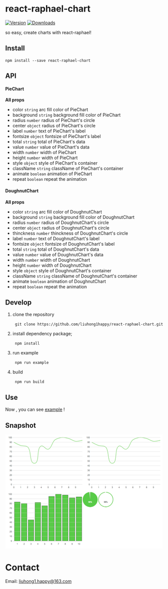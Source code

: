 # react-raphael-chart

[![Version](https://img.shields.io/npm/v/react-raphael-chart.svg)](https://www.npmjs.com/package/react-raphael-chart)
[![Downloads](https://img.shields.io/npm/dt/react-raphael-chart.svg)](https://www.npmjs.com/package/react-raphael-chart)

so easy, create charts with react-raphael!

## Install

	npm install --save react-raphael-chart

## API

#### PieChart

**All props**

- color `string` arc fill color of PieChart
- background `string` background fill color of PieChart
- radius `number` radius of PieChart's circle
- center `object` radius of PieChart's circle
- label `number` text of PieChart's label
- fontsize `object` fontsize of PieChart's label
- total `string` total of PieChart's data
- value `number` value of PieChart's data
- width `number` width of PieChart
- height `number` width of PieChart
- style `object` style of PieChart's container
- className `string` className of PieChart's container
- animate `boolean` animation of PieChart
- repeat `boolean` repeat the animation

#### DoughnutChart

**All props**

- color `string` arc fill color of DoughnutChart
- background `string` background fill color of DoughnutChart
- radius `number` radius of DoughnutChart's circle
- center `object` radius of DoughnutChart's circle
- thinckness `number` thinckness of DoughnutChart's circle
- label `number` text of DoughnutChart's label
- fontsize `object` fontsize of DoughnutChart's label
- total `string` total of DoughnutChart's data
- value `number` value of DoughnutChart's data
- width `number` width of DoughnutChart
- height `number` width of DoughnutChart
- style `object` style of DoughnutChart's container
- className `string` className of DoughnutChart's container
- animate `boolean` animation of DoughnutChart
- repeat `boolean` repeat the animation

## Develop

1. clone the repository

        git clone https://github.com/liuhong1happy/react-raphael-chart.git
    
2. install dependency package;

        npm install 

3. run example

        npm run example
        
4. build

        npm run build
        
## Use

Now , you can see [example](example/index.js) !

## Snapshot

![Snapshot](snapshot.png)

# Contact

Email: [liuhong1.happy@163.com](mailto:liuhong1.happy@163.com)
